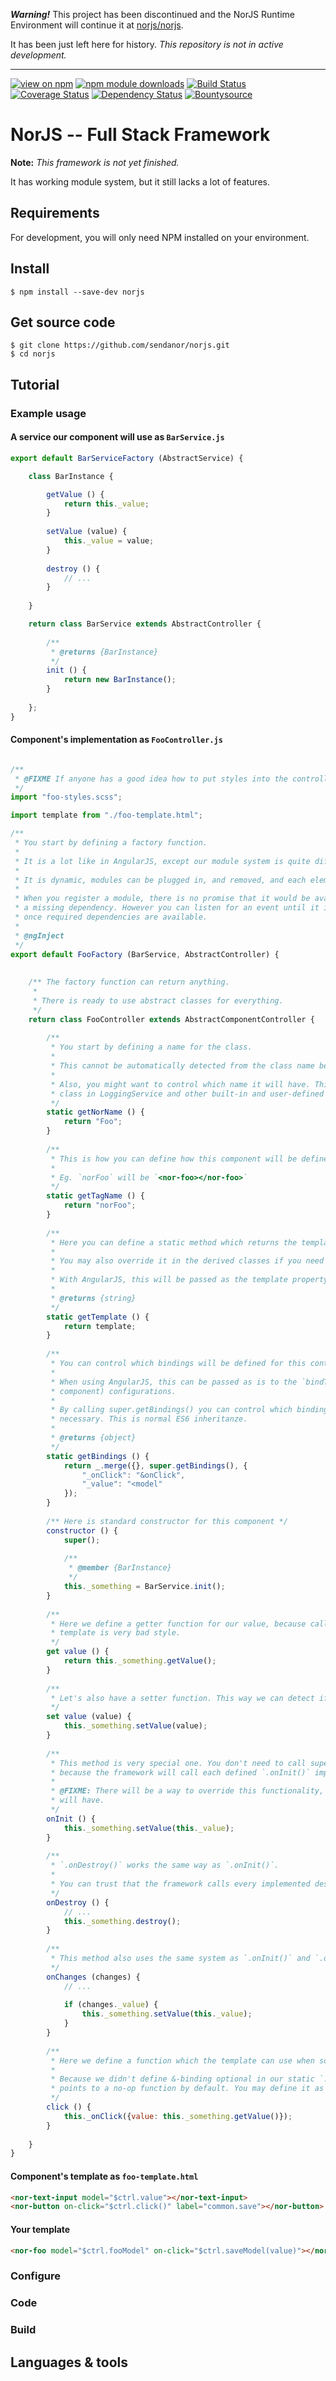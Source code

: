 
***Warning!*** This project has been discontinued and the NorJS Runtime Environment will continue it at [norjs/norjs](https://github.com/norjs/norjs).

It has been just left here for history. *This repository is not in active development.*

-------------------------------------------

[![view on npm](http://img.shields.io/npm/v/norjs.svg)](https://www.npmjs.org/package/norjs)
[![npm module downloads](http://img.shields.io/npm/dt/norjs.svg)](https://www.npmjs.org/package/norjs)
[![Build Status](https://travis-ci.org/sendanor/norjs.svg?branch=master)](https://travis-ci.org/sendanor/norjs)
[![Coverage Status](https://coveralls.io/repos/github/sendanor/norjs/badge.svg?branch=master)](https://coveralls.io/github/sendanor/norjs?branch=master)
[![Dependency Status](https://david-dm.org/sendanor/norjs.svg)](https://david-dm.org/sendanor/norjs)
[![Bountysource](https://img.shields.io/bountysource/team/norjs/activity.svg)](https://www.bountysource.com/teams/norjs)

# NorJS -- Full Stack Framework

**Note:** *This framework is not yet finished.* 

It has working module system, but it still lacks a lot of features. 

## Requirements

For development, you will only need NPM installed on your environment.

<!-- FIXME: Add a link to Node installation guide -->

## Install

    $ npm install --save-dev norjs
 
## Get source code

    $ git clone https://github.com/sendanor/norjs.git
    $ cd norjs

## Tutorial

### Example usage

#### A service our component will use as `BarService.js`

```javascript
export default BarServiceFactory (AbstractService) {

    class BarInstance {

        getValue () {
            return this._value;
        }
        
        setValue (value) {
            this._value = value;
        }
        
        destroy () {
            // ...
        }
        
    }

    return class BarService extends AbstractController {
        
        /** 
         * @returns {BarInstance}
         */
        init () {
            return new BarInstance();
        }
        
    };
}
```

#### Component's implementation as `FooController.js`

```javascript

/** 
 * @FIXME If anyone has a good idea how to put styles into the controller class, I'd be happy to hear about it
 */
import "foo-styles.scss";

import template from "./foo-template.html";

/** 
 * You start by defining a factory function.
 * 
 * It is a lot like in AngularJS, except our module system is quite different. 
 * 
 * It is dynamic, modules can be plugged in, and removed, and each element is event observable. There is also no providers.
 * 
 * When you register a module, there is no promise that it would be available instantly -- for example in case of 
 * a missing dependency. However you can listen for an event until it is ready. The module will be loaded automatically 
 * once required dependencies are available.
 * 
 * @ngInject
 */
export default FooFactory (BarService, AbstractController) {
    
    
    /** The factory function can return anything.
     * 
     * There is ready to use abstract classes for everything.
     */
    return class FooController extends AbstractComponentController {
        
        /**
         * You start by defining a name for the class.
         * 
         * This cannot be automatically detected from the class name because it might be obscured by a minifier.
         * 
         * Also, you might want to control which name it will have. This name will be used as an unique keyword for this
         * class in LoggingService and other built-in and user-defined solutions.
         */
        static getNorName () {
            return "Foo";
        }
        
        /**
         * This is how you can define how this component will be defined as a tag. 
         * 
         * Eg. `norFoo` will be `<nor-foo></nor-foo>`
         */
        static getTagName () {
            return "norFoo";
        }
        
        /**
         * Here you can define a static method which returns the template.
         * 
         * You may also override it in the derived classes if you need to.
         * 
         * With AngularJS, this will be passed as the template property to the configuration.
         * 
         * @returns {string}
         */
        static getTemplate () {
            return template;
        }
        
        /** 
         * You can control which bindings will be defined for this controller.
         * 
         * When using AngularJS, this can be passed as is to the `bindToController` (for controllers) or `bindings` (for 
         * component) configurations.
         * 
         * By calling super.getBindings() you can control which bindings the extended class defines and override if 
         * necessary. This is normal ES6 inheritanze.
         * 
         * @returns {object}
         */
        static getBindings () {
            return _.merge({}, super.getBindings(), {
                "_onClick": "&onClick",
                "_value": "<model"
            });
        }
        
        /** Here is standard constructor for this component */
        constructor () {
            super();
            
            /** 
             * @member {BarInstance}
             */
            this._something = BarService.init();
        }
    
        /** 
         * Here we define a getter function for our value, because calling another depended service directly from a 
         * template is very bad style.
         */
        get value () {
            return this._something.getValue();
        }
        
        /** 
         * Let's also have a setter function. This way we can detect if our template changes the model.
         */
        set value (value) {
            this._something.setValue(value);
        }
        
        /** 
         * This method is very special one. You don't need to call super here, even if the parent has a implementation, 
         * because the framework will call each defined `.onInit()` implementation automatically.
         * 
         * @FIXME: There will be a way to override this functionality, but it is not yet decided which method name it 
         * will have.
         */
        onInit () {
            this._something.setValue(this._value);
        }
        
        /** 
         * `.onDestroy()` works the same way as `.onInit()`. 
         * 
         * You can trust that the framework calls every implemented destructor function automatically.
         */
        onDestroy () {
            // ...
            this._something.destroy();
        }
        
        /** 
         * This method also uses the same system as `.onInit()` and `.onDestroy()`.
         */
        onChanges (changes) {
            // ...
            
            if (changes._value) {
                this._something.setValue(this._value);
            }
        }
        
        /** 
         * Here we define a function which the template can use when something is clicked. 
         * 
         * Because we didn't define &-binding optional in our static `.getBindings()`, we can trust that `this._onClick` 
         * points to a no-op function by default. You may define it as optional with a `?` after the `&`.
         */
        click () {
            this._onClick({value: this._something.getValue()});
        }
        
    }
}
```

#### Component's template as `foo-template.html`

```html
<nor-text-input model="$ctrl.value"></nor-text-input>
<nor-button on-click="$ctrl.click()" label="common.save"></nor-button>
```

#### Your template

```html
<nor-foo model="$ctrl.fooModel" on-click="$ctrl.saveModel(value)"></nor-foo>
```

### Configure

### Code

### Build

## Languages & tools

